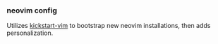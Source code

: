 ### neovim config

Utilizes [kickstart-vim](https://github.com/nvim-lua/kickstart.nvim) to bootstrap new neovim installations, then adds personalization.


